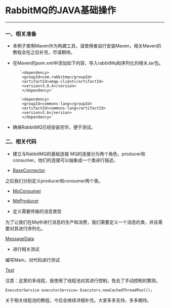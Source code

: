 ﻿# RabbitMQ的JAVA基础操作

---

### 一、相关准备
- 本例子使用Maven作为构建工具，请使用者自行安装Maven，相关Maven的教程会在之后补充，尽请期待。
        
- 在Maven的pom.xml中添加如下内容，导入rabbitMq和序列化的相关Jar包。
        
         `<dependency>
          <groupId>com.rabbitmq</groupId>
          <artifactId>amqp-client</artifactId>
          <version>3.0.4</version>
          </dependency>`
                
         `<dependency>
          <groupId>commons-lang</groupId>
          <artifactId>commons-lang</artifactId>
          <version>2.6</version>
          </dependency>`
                
- 确保RabbitMQ已经安装完毕，便于测试。
        
### 二、相关代码
- 建立与RabbitMQ的基础连接
MQ的连接分为两个角色，producer和consumer。他们的连接可以抽象成一个类进行描述。
                
- [BaseConnector](https://github.com/Cocoon-break/programmer-skills/blob/master/RabbitMQ/src/main/java/connector/BaseConnector.java)
                
之后我们分别定义producer和consumer两个类。
                
- [MqConsumer](https://github.com/Cocoon-break/programmer-skills/blob/master/RabbitMQ/src/main/java/connector/MqConsumer.java)
                
- [MqProducer](https://github.com/Cocoon-break/programmer-skills/blob/master/RabbitMQ/src/main/java/connector/MqProducer.java)
                
- 定义需要传输的消息类型
        
为了让我们在Mq中进行消息的生产和消费，我们需要定义一个消息的类，并且需要对其进行序列化。
                
[MessageData](https://github.com/Cocoon-break/programmer-skills/blob/master/RabbitMQ/src/main/java/messageEntity/MessageData.java)
                
- 进行相关测试
        
编写Main，对代码进行测试
                
[Test](https://github.com/Cocoon-break/programmer-skills/blob/master/RabbitMQ/src/main/java/mainTest/Test.java)
                
注意：这里的多线程，我使用了线程池对其进行控制，免去了手动控制的繁琐。
                
`ExecutorService executorService= Executors.newCachedThreadPool();`
                
关于相关线程池的教程，今后会继续详细补充。大家多多支持，多多期待。





